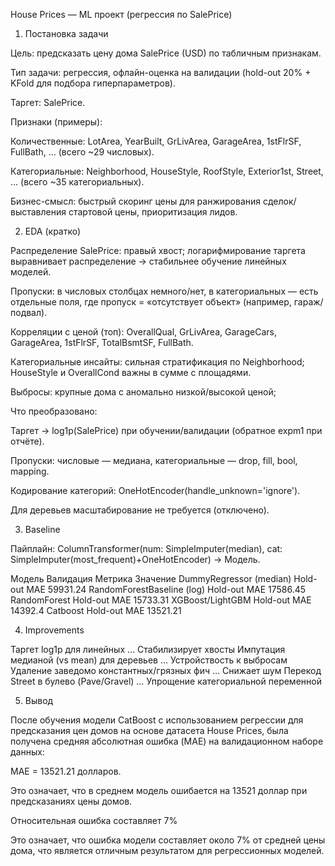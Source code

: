 House Prices — ML проект (регрессия по SalePrice)
1. Постановка задачи

Цель: предсказать цену дома SalePrice (USD) по табличным признакам.

Тип задачи: регрессия, офлайн-оценка на валидации (hold-out 20% + KFold для подбора гиперпараметров).

Таргет: SalePrice.

Признаки (примеры):

Количественные: LotArea, YearBuilt, GrLivArea, GarageArea, 1stFlrSF, FullBath, … (всего ~29 числовых).

Категориальные: Neighborhood, HouseStyle, RoofStyle, Exterior1st, Street, … (всего ~35 категориальных).

Бизнес-смысл: быстрый скоринг цены для ранжирования сделок/выставления стартовой цены, приоритизация лидов.

2. EDA (кратко)

Распределение SalePrice: правый хвост; логарифмирование таргета выравнивает распределение → стабильнее обучение линейных моделей.

Пропуски: в числовых столбцах немного/нет, в категориальных — есть отдельные поля, где пропуск = «отсутствует объект» (например, гараж/подвал).

Корреляции с ценой (топ): OverallQual, GrLivArea, GarageCars, GarageArea, 1stFlrSF, TotalBsmtSF, FullBath.

Категориальные инсайты: сильная стратификация по Neighborhood; HouseStyle и OverallCond важны в сумме с площадями.

Выбросы: крупные дома с аномально низкой/высокой ценой; 

Что преобразовано:

Таргет → log1p(SalePrice) при обучении/валидации (обратное expm1 при отчёте).

Пропуски: числовые — медиана, категориальные — drop, fill, bool, mapping.

Кодирование категорий: OneHotEncoder(handle_unknown='ignore').

Для деревьев масштабирование не требуется (отключено).

3. Baseline

Пайплайн: ColumnTransformer(num: SimpleImputer(median), cat: SimpleImputer(most_frequent)+OneHotEncoder) → Модель.

Модель	Валидация	Метрика	Значение
DummyRegressor (median)	    Hold-out	MAE 59931.24
RandomForestBaseline (log)	Hold-out	MAE 17586.45
RandomForest	            Hold-out	MAE	15733.31
XGBoost/LightGBM	        Hold-out	MAE	14392.4
Catboost        	        Hold-out	MAE	13521.21


4. Improvements

Таргет log1p для линейных	…	Стабилизирует хвосты
Импутация медианой (vs mean) для деревьев	…	Устройствость к выбросам
Удаление заведомо константных/грязных фич	…	Снижает шум
Перекод Street в булево (Pave/Gravel)	…	Упрощение категориальной переменной


5. Вывод

После обучения модели CatBoost с использованием регрессии для предсказания цен домов на основе датасета House Prices, была получена средняя абсолютная ошибка (MAE) на валидационном наборе данных:

MAE = 13521.21 долларов.

Это означает, что в среднем модель ошибается на 13521 доллар при предсказаниях цены домов.

Относительная ошибка составляет 7%

Это означает, что ошибка модели составляет около 7% от средней цены дома, что является отличным результатом для регрессионных моделей.
